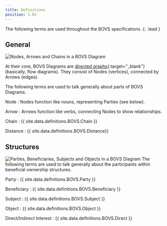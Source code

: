 ```yaml
---
title: Definitions
position: 1.01
---
```


The following terms are used throughout the BOVS specifications.
{: .lead }


## General

![Nodes, Arrows and Chains in a BOVS Diagram](bovs-core-definitions-structure.jpg)

At their core, BOVS Diagrams are [directed graphs](https://en.wikipedia.org/wiki/Directed_graph){:target="_blank"} (basically, flow diagrams). They consist of Nodes (vertices), connected by Arrows (edges).

The following terms are used to talk generally about parts of BOVS Diagrams.

Node
: Nodes function like nouns, representing Parties (see below).

Arrow
: Arrows function like verbs, connecting Nodes to show relationships.

Chain
: {{ site.data.definitions.BOVS.Chain }}

Distance 
: {{ site.data.definitions.BOVS.Distance}}


## Structures

![Parties, Beneficiaries, Subjects and Objects in a BOVS Diagram](bovs-core-definitions-vocabulary.jpg)
The following terms are used to talk generally about the participants within beneficial ownership structures.


Party
: {{ site.data.definitions.BOVS.Party }}

Beneficiary
: {{ site.data.definitions.BOVS.Beneficiary }}

Subject
: {{ site.data.definitions.BOVS.Subject }}

Object
: {{ site.data.definitions.BOVS.Object }}

Direct/Indirect Interest
: {{ site.data.definitions.BOVS.Direct }}